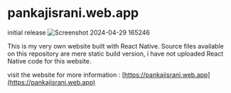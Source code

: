 # pankajisrani.web.app
initial release
![Screenshot 2024-04-29 165246](https://github.com/1-Pankaj/pankajisrani.web.app/assets/113083122/57e7078b-025d-451b-b316-15278bf59e67)

This is my very own website built with React Native. Source files available on this repository are mere static build version, i have not uploaded React Native code for this website.

visit the website for more information :
[https://pankajisrani.web.app](https://pankajisrani.web.app)
